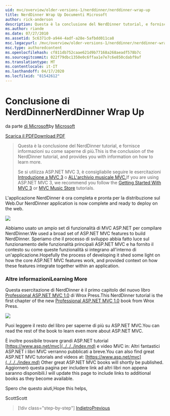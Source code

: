 ```yaml
---
uid: mvc/overview/older-versions-1/nerddinner/nerddinner-wrap-up
title: NerdDinner Wrap Up Documenti Microsoft
author: rick-anderson
description: Questa è la conclusione del NerdDinner tutorial, e fornisce informazioni su come saperne di più.
ms.author: riande
ms.date: 07/27/2010
ms.assetid: 5c6371c0-a944-4adf-a28e-5afbdd011ca8
msc.legacyurl: /mvc/overview/older-versions-1/nerddinner/nerddinner-wrap-up
msc.type: authoredcontent
ms.openlocfilehash: cf811db752caae621d9b77168a268aeadf578b7c
ms.sourcegitcommit: 022f79dbc1350e0c6ffaa1e7e7c6e850cdabf9af
ms.translationtype: MT
ms.contentlocale: it-IT
ms.lasthandoff: 04/17/2020
ms.locfileid: "81542612"
---
```

# <a name="nerddinner-wrap-up"></a><span data-ttu-id="d5e92-103">Conclusione di NerdDinner</span><span class="sxs-lookup"><span data-stu-id="d5e92-103">NerdDinner Wrap Up</span></span>

<span data-ttu-id="d5e92-104">da parte [di Microsoft](https://github.com/microsoft)</span><span class="sxs-lookup"><span data-stu-id="d5e92-104">by [Microsoft](https://github.com/microsoft)</span></span>

[<span data-ttu-id="d5e92-105">Scarica il PDF</span><span class="sxs-lookup"><span data-stu-id="d5e92-105">Download PDF</span></span>](http://aspnetmvcbook.s3.amazonaws.com/aspnetmvc-nerdinner_v1.pdf)

> <span data-ttu-id="d5e92-106">Questa è la conclusione del NerdDinner tutorial, e fornisce informazioni su come saperne di più.</span><span class="sxs-lookup"><span data-stu-id="d5e92-106">This is the conclusion of the NerdDinner tutorial, and provides you with information on how to learn more.</span></span>
> 
> <span data-ttu-id="d5e92-107">Se si utilizza ASP.NET MVC 3, è consigliabile seguire le esercitazioni [Introduzione a MVC 3](../../older-versions/getting-started-with-aspnet-mvc3/cs/intro-to-aspnet-mvc-3.md) o [ALL'archivio musicale MVC.](../../older-versions/mvc-music-store/mvc-music-store-part-1.md)</span><span class="sxs-lookup"><span data-stu-id="d5e92-107">If you are using ASP.NET MVC 3, we recommend you follow the [Getting Started With MVC 3](../../older-versions/getting-started-with-aspnet-mvc3/cs/intro-to-aspnet-mvc-3.md) or [MVC Music Store](../../older-versions/mvc-music-store/mvc-music-store-part-1.md) tutorials.</span></span>

<span data-ttu-id="d5e92-108">L'applicazione NerdDinner è ora completa e pronta per la distribuzione sul Web.</span><span class="sxs-lookup"><span data-stu-id="d5e92-108">Our NerdDinner application is now complete and ready to deploy on the web.</span></span>

![](nerddinner-wrap-up/_static/image1.png)

<span data-ttu-id="d5e92-109">Abbiamo usato un ampio set di funzionalità di MVC ASP.NET per compilare NerdDinner.</span><span class="sxs-lookup"><span data-stu-id="d5e92-109">We used a broad set of ASP.NET MVC features to build NerdDinner.</span></span> <span data-ttu-id="d5e92-110">Speriamo che il processo di sviluppo abbia fatto luce sul funzionamento delle funzionalità principali ASP.NET MVC e ha fornito il contesto su come queste funzionalità si integrano all'interno di un'applicazione.</span><span class="sxs-lookup"><span data-stu-id="d5e92-110">Hopefully the process of developing it shed some light on how the core ASP.NET MVC features work, and provided context on how these features integrate together within an application.</span></span>

### <a name="learning-more"></a><span data-ttu-id="d5e92-111">Altre informazioni</span><span class="sxs-lookup"><span data-stu-id="d5e92-111">Learning More</span></span>

<span data-ttu-id="d5e92-112">Questa esercitazione di NerdDinner è il primo capitolo del nuovo libro [Professional ASP.NET MVC 1.0](https://www.amazon.com/gp/product/0470384611?ie=UTF8&amp;tag=scoblo04-20&amp;linkCode=xm2&amp;camp=1789&amp;creativeASIN=0470384611) di Wrox Press.</span><span class="sxs-lookup"><span data-stu-id="d5e92-112">This NerdDinner tutorial is the first chapter of the new [Professional ASP.NET MVC 1.0](https://www.amazon.com/gp/product/0470384611?ie=UTF8&amp;tag=scoblo04-20&amp;linkCode=xm2&amp;camp=1789&amp;creativeASIN=0470384611) book from Wrox Press.</span></span>

[![](https://mscblogs.blob.core.windows.net/media/scottgu/Media/bookcover1_6CAECF94.png)](https://www.amazon.com/gp/product/0470384611?ie=UTF8&amp;tag=scoblo04-20&amp;linkCode=xm2&amp;camp=1789&amp;creativeASIN=0470384611)

<span data-ttu-id="d5e92-113">Puoi leggere il resto del libro per saperne di più su ASP.NET MVC.</span><span class="sxs-lookup"><span data-stu-id="d5e92-113">You can read the rest of the book to learn even more about ASP.NET MVC.</span></span>

<span data-ttu-id="d5e92-114">È inoltre possibile trovare grandi ASP.NET tutorial [https://www.asp.net/mvc](../../../index.md) e video MVC in: Altri fantastici ASP.NET i libri MVC verranno pubblicati a breve.</span><span class="sxs-lookup"><span data-stu-id="d5e92-114">You can also find great ASP.NET MVC tutorials and videos at: [https://www.asp.net/mvc](../../../index.md) Other great ASP.NET MVC books will shortly be published.</span></span> <span data-ttu-id="d5e92-115">Aggiornerò questa pagina per includere link ad altri libri non appena saranno disponibili.</span><span class="sxs-lookup"><span data-stu-id="d5e92-115">I will update this page to include links to additional books as they become available.</span></span>

<span data-ttu-id="d5e92-116">Spero che questo aiuti,</span><span class="sxs-lookup"><span data-stu-id="d5e92-116">Hope this helps,</span></span>

<span data-ttu-id="d5e92-117">Scott</span><span class="sxs-lookup"><span data-stu-id="d5e92-117">Scott</span></span>

> [!div class="step-by-step"]
> [<span data-ttu-id="d5e92-118">Indietro</span><span class="sxs-lookup"><span data-stu-id="d5e92-118">Previous</span></span>](enable-automated-unit-testing.md)
